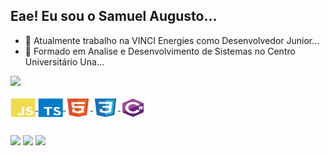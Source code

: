 ## Eae! Eu sou o Samuel Augusto...

- 🔭 Atualmente trabalho na VINCI Energies como Desenvolvedor Junior...
- 📝 Formado em Analise e Desenvolvimento de Sistemas no Centro Universitário Una...

<div>
  <a href="https://github.com/SamuelAugusto13">
  <img height="180em" src="https://github-readme-stats.vercel.app/api?username=SamuelAugusto13&show_icons=false&theme=dark&include_all_commits=true&count_private=true"/>
</div>
<div style="display: inline_block"><br>
  <img align="center" alt="JavaScript" height="30" width="40" src="https://raw.githubusercontent.com/devicons/devicon/master/icons/javascript/javascript-plain.svg">
  <img align="center" alt="TypeScript" height="30" width="40" src="https://raw.githubusercontent.com/devicons/devicon/master/icons/typescript/typescript-plain.svg">
  <img align="center" alt="HTML" height="30" width="40" src="https://raw.githubusercontent.com/devicons/devicon/master/icons/html5/html5-original.svg">
  <img align="center" alt="CSS" height="30" width="40" src="https://raw.githubusercontent.com/devicons/devicon/master/icons/css3/css3-original.svg">
  <img align="center" alt="Csharp" height="30" width="40" src="https://raw.githubusercontent.com/devicons/devicon/master/icons/csharp/csharp-original.svg">
</div>
    
  ##
 
<div>
<a href="https://www.instagram.com/samuel.augusto13/" target="_blank"><img src="https://img.shields.io/badge/-Instagram-%23E4405F?style=for-the-badge&logo=instagram&logoColor=black" target="_blank"></a>
<a href="https://www.linkedin.com/in/samuel-augusto-8159b1211/" target="_blank"><img src="https://img.shields.io/badge/-LinkedIn-%230077B5?style=for-the-badge&logo=linkedin&logoColor=black" target="_blank"></a>
<a href="https://discord.gg/SamuelAugusto#4192" target="_blank"><img src="https://img.shields.io/badge/Discord-7289DA?style=for-the-badge&logo=discord&logoColor=black" target="_blank"></a>  
  
<!--   ![Snake animation](https://github.com/rafaballerini/rafaballerini/blob/output/github-contribution-grid-snake.svg) -->
  
</div>
